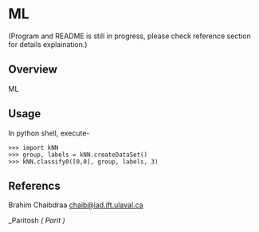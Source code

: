 # ML
(Program and README is still in progress, please check reference section for details explaination.)
## Overview

ML

## Usage

In python shell, execute-

    >>> import kNN
    >>> group, labels = kNN.createDataSet()
    >>> kNN.classify0([0,0], group, labels, 3)

## Referencs

Brahim Chaibdraa 
<chaib@iad.ift.ulaval.ca>

_Paritosh *( Parit )*
